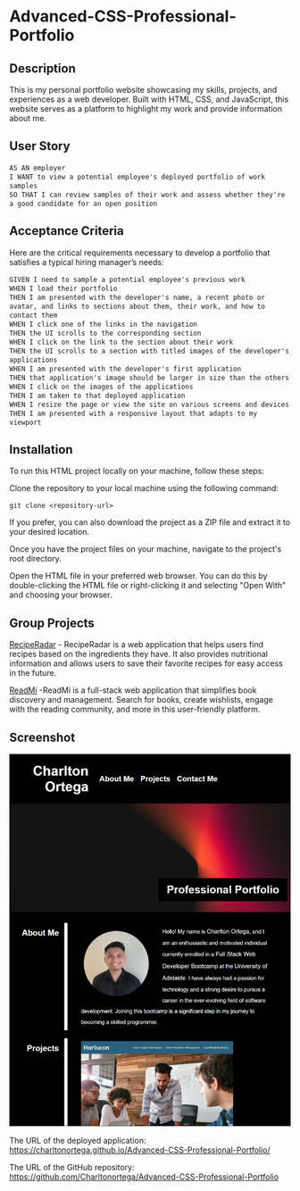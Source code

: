 # Advanced-CSS-Professional-Portfolio

## Description
This is my personal portfolio website showcasing my skills, projects, and experiences as a web developer. Built with HTML, CSS, and JavaScript, this website serves as a platform to highlight my work and provide information about me.

## User Story

```
AS AN employer
I WANT to view a potential employee's deployed portfolio of work samples
SO THAT I can review samples of their work and assess whether they're a good candidate for an open position
```

## Acceptance Criteria

Here are the critical requirements necessary to develop a portfolio that satisfies a typical hiring manager’s needs:

```
GIVEN I need to sample a potential employee's previous work
WHEN I load their portfolio
THEN I am presented with the developer's name, a recent photo or avatar, and links to sections about them, their work, and how to contact them
WHEN I click one of the links in the navigation
THEN the UI scrolls to the corresponding section
WHEN I click on the link to the section about their work
THEN the UI scrolls to a section with titled images of the developer's applications
WHEN I am presented with the developer's first application
THEN that application's image should be larger in size than the others
WHEN I click on the images of the applications
THEN I am taken to that deployed application
WHEN I resize the page or view the site on various screens and devices
THEN I am presented with a responsive layout that adapts to my viewport
```

## Installation
To run this HTML project locally on your machine, follow these steps:

Clone the repository to your local machine using the following command:
```
git clone <repository-url>
```
If you prefer, you can also download the project as a ZIP file and extract it to your desired location.

Once you have the project files on your machine, navigate to the project's root directory.

Open the HTML file in your preferred web browser. You can do this by double-clicking the HTML file or right-clicking it and selecting "Open With" and choosing your browser.

## Group Projects
[RecipeRadar](https://jujusoi.github.io/Project-1/index.html) - RecipeRadar is a web application that helps users find recipes based on the ingredients they have. It also provides nutritional information and allows users to save their favorite recipes for easy access in the future.

[ReadMi](https://github.com/jujusoi/G3-ReadMi) -ReadMi is a full-stack web application that simplifies book discovery and management. Search for books, create wishlists, engage with the reading community, and more in this user-friendly platform.


## Screenshot
![Screenshot of deployed application on browser".](./assets/images/githubportfolioscreenshot.png)

The URL of the deployed application:
https://charltonortega.github.io/Advanced-CSS-Professional-Portfolio/

The URL of the GitHub repository:
https://github.com/Charltonortega/Advanced-CSS-Professional-Portfolio
